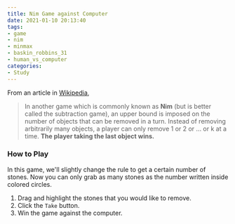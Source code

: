 ```yaml
---
title: Nim Game against Computer
date: 2021-01-10 20:13:40
tags:
- game
- nim
- minmax
- baskin_robbins_31
- human_vs_computer
categories:
- Study
---
```


<script src="/js/d3.v4.min.js"></script>
<script src="/js/d3-scale-chromatic.v1.min.js"></script>

<style>
#canvas {
  width: 100%;
  height: auto;
}

#nim-controller {
  margin-left: 10px;
}

svg {
  float: center;
}

rect.match {
  stroke: #888267;
  rx: 10;
  ry: 10;
}

.heap rect.selection {
  fill: #888267;
}

.error {
  color: #e41a1c;
}

.success {
  color: #4daf4a;
}

</style>

From an article in [Wikipedia](https://en.wikipedia.org/wiki/Nim#The_subtraction_game),
> In another game which is commonly known as **Nim** (but is better called the subtraction game), an upper bound is imposed on the number of objects that can be removed in a turn. Instead of removing arbitrarily many objects, a player can only remove 1 or 2 or ... or k at a time. **The player taking the last object wins.**

### **How to Play**
In this game, we'll slightly change the rule to get a certain number of stones. Now you can only grab as many stones as the number written inside colored circles. 
1. Drag and highlight the stones that you would like to remove.
2. Click the `Take` button.
3. Win the game against the computer.

<div id="legend"></div>
<div id="canvas_nim"></div>
<script src="/js/custom/nim.js"></script>